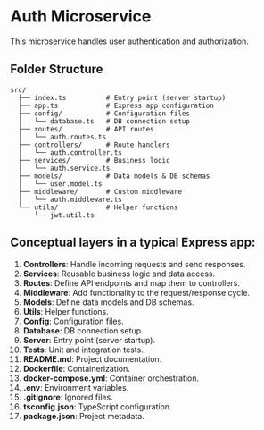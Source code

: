 # Auth Microservice

This microservice handles user authentication and authorization.

## Folder Structure

```
src/
  ├── index.ts          # Entry point (server startup)
  ├── app.ts            # Express app configuration
  ├── config/           # Configuration files
  │   └── database.ts   # DB connection setup
  ├── routes/           # API routes
  │   └── auth.routes.ts
  ├── controllers/      # Route handlers
  │   └── auth.controller.ts
  ├── services/         # Business logic
  │   └── auth.service.ts
  ├── models/           # Data models & DB schemas
  │   └── user.model.ts
  ├── middleware/       # Custom middleware
  │   └── auth.middleware.ts
  └── utils/            # Helper functions
      └── jwt.util.ts
```

## Conceptual layers in a typical Express app:

1. **Controllers**: Handle incoming requests and send responses.
2. **Services**: Reusable business logic and data access.
3. **Routes**: Define API endpoints and map them to controllers.
4. **Middleware**: Add functionality to the request/response cycle.
5. **Models**: Define data models and DB schemas.
6. **Utils**: Helper functions.
7. **Config**: Configuration files.
8. **Database**: DB connection setup.
9. **Server**: Entry point (server startup).
10. **Tests**: Unit and integration tests.
11. **README.md**: Project documentation.
12. **Dockerfile**: Containerization.
13. **docker-compose.yml**: Container orchestration.
14. **.env**: Environment variables.
15. **.gitignore**: Ignored files.
16. **tsconfig.json**: TypeScript configuration.
17. **package.json**: Project metadata.

